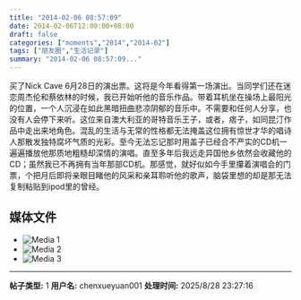 ```yaml
---
title: "2014-02-06 08:57:09"
date: 2014-02-06T12:00:00+08:00
draft: false
categories: ["moments","2014","2014-02"]
tags: ["朋友圈","生活记录"]
summary: "2014-02-06 08:57:09..."
---
```


买了Nick Cave 6月28日的演出票。这将是今年看得第一场演出。当同学们还在迷恋周杰伦和蔡依林的时候，我已开始听他的音乐作品。带着耳机坐在操场上最阳光的位置，一个人沉浸在如此黑暗扭曲悲凉阴郁的音乐中。不需要和任何人分享，也没有人会停下来听。这位来自澳大利亚的哥特音乐王子，或者，痞子，如同昆汀作品中走出来地角色。混乱的生活与无常的性格都无法掩盖这位拥有惊世才华的唱诗人那散发独特腐坏气质的光彩。至今无法忘记那时用盖子已经合不严实的CD机一遍遍播放他那质地粗糙却深情的演唱。直至多年后我远走异国他乡依然会收藏他的CD；虽然我已不再拥有当年那部CD机。那感觉，就好似如今手里攥着演唱会的门票，个把月后即将亲眼目睹他的风采和亲耳聆听他的歌声，脑袋里想的却是那无法复制粘贴到ipod里的曾经。

## 媒体文件

- ![Media 1](/Moments/photos/2014-02-06/201402060857090.jpg)
- ![Media 2](/Moments/photos/2014-02-06/201402060857091.jpg)
- ![Media 3](/Moments/photos/2014-02-06/201402060857092.jpg)

---

**帖子类型:** 1
**用户名:** chenxueyuan001
**处理时间:** 2025/8/28 23:27:16